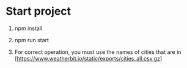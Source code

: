 # Start project

1. npm install

2. npm run start

3. For correct operation, you must use the names of cities that are in [https://www.weatherbit.io/static/exports/cities_all.csv.gz]